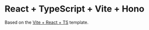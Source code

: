 # React + TypeScript + Vite + Hono

Based on the [Vite + React + TS](https://github.com/vitejs/vite/tree/main/packages/create-vite/template-react-ts) template.
